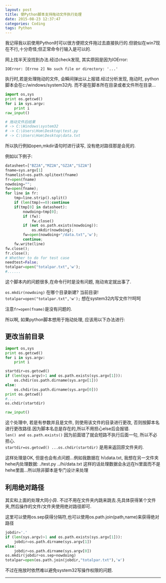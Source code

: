 ```yaml
---
layout: post
title: 使Python脚本支持拖动文件执行处理
date: 2015-08-23 12:37:47
categories: Coding
tags: Python
---
```


我记得我以前使用Python时可以很方便把文件拖过去直接执行的.但貌似在win7现在不行,十分奇怪;但正常命令行输入是可以的.  

网上找半天没找到办法.经过check发现, 其实原因是因为IOError:

`IOError: [Errno 2] No such file or directory: '...'`

执行时,若是处理拖动的文件, 会瞬间弹出以上报错.经过分析发现, 拖动时, python脚本会在c:/windows/system32内. 而不是在脚本所在目录或者文件所在目录...

~~~python
import os,sys
print os.getcwd()
for i in sys.argv:
	print i
raw_input()

# 拖动文件后结果
# -> C:\Windows\system32
# -> C:\Users\Hom\Desktop\test.py
# -> C:\Users\Hom\Desktop\data.txt
~~~

所以执行例如open,mkdir语句时进行读写, 没有绝对路径那是会死的.

例如以下例子:

~~~python
datasheet=["BZ2A","MZ2A","GZ2A","SZ2A"]
fname=sys.argv[1]
fnamelist=os.path.splitext(fname)
fr=open(fname)
nowdoing="";
fw=open(fname);
for line in fr:
	tmp=line.strip().split()
	if (len(tmp)==0):continue
	if(tmp[0] in datasheet):
		nowdoing=tmp[0];
		if (fw):
			fw.close()
		if (not os.path.exists(nowdoing)):
			os.mkdir(nowdoing);
		fw=open(nowdoing+"/data.txt",'w');
		continue;
	fw.write(line)
fw.close();
fr.close();
# Whether to do for test case
needtest=False;
totalpar=open("totalpar.txt",'w');
#......
~~~

这个脚本内的问题很多,在命令行时是没有问题, 拖动肯定就出事了.

`os.mkdir(nowdoing)` 在哪个目录新建? 当前目录!  
`totalpar=open("totalpar.txt",'w');` 想在system32内写文件?!!呵呵  

注意`fr=open(fname)`是没有问题的.

所以啊, 如果python脚本想用于拖动处理, 应该用以下办法进行:

## 更改当前目录

~~~python
import os,sys
print os.getcwd()
for i in sys.argv:
	print i

startdir=os.getcwd()
if (len(sys.argv)>1 and os.path.exists(sys.argv[1])):
	os.chdir(os.path.dirname(sys.argv[1]))
else:
	os.chdir(os.path.dirname(sys.argv[0]))
print os.getcwd()
#....
os.chdir(startdir)

raw_input()
~~~

这个处理中, 若是有参数并且是文件, 则使用该文件的目录进行更改, 否则按脚本名进行更改路径.因为脚本名总是存在的,所以不用担心else后会报错.  
`len() and os.path.exists()` 因为前面错了就会短路不执行后面一句, 所以不必担心.  
`startdir=os.getcwd() ...os.chdir(startdir)` 是用来返回原文件夹的.  

这样处理是OK, 但是也会有点问题...例如我数据在 hi\data.txt, 我想在另一文件夹hehe内处理数据: ./test.py ../hi/data.txt 这样的话处理数据会永远在hi里面而不是hehe里面...所以除非脚本是专门设计来处理

## 利用绝对路径

其实和上面的处理大同小异. 不过不用在文件夹内跳来跳去.先具体获得某个文件夹,然后操作的文件/文件夹使用绝对路径即可.

这里可以使用os.sep获得分隔符,也可以使用os.path.join(path,name)来获得绝对路径

~~~python
jobdir='.'
if (len(sys.argv)>1 and os.path.exists(sys.argv[1])):
	jobdir=os.path.dirname(sys.argv[1])
else:
	jobdir=os.path.dirname(sys.argv[0])
os.mkdir(jobdir+os.sep+nowdoing)
totalpar=open(os.path.join(jobdir,"totalpar.txt"),'w')
~~~

不过在拖放时依然难以避免system32写操作权限的问题.

------
